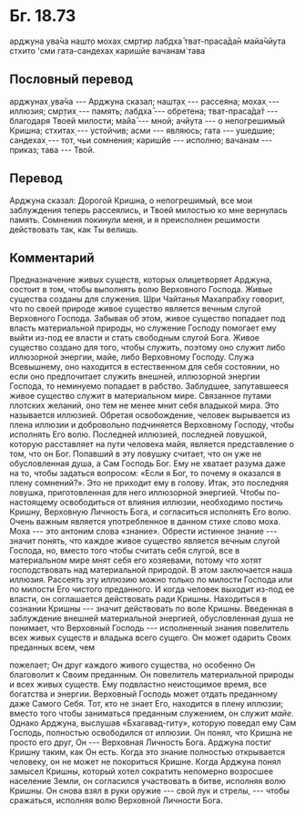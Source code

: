 # Бг. 18.73

арджуна ува̄ча нашт̣о мохах̣ смр̣тир лабдха̄ тват-праса̄да̄н майа̄чйута стхито
'сми гата-сандехах̣ каришйе вачанам̇ тава

## Пословный перевод

арджунах̣ ува̄ча --- Арджуна сказал; нашт̣ах̣ --- рассеяна; мохах̣ ---
иллюзия; смр̣тих̣ --- память; лабдха̄ --- обретена; тват-праса̄да̄т ---
благодаря Твоей милости; майа̄ --- мной; ачйута --- о непогрешимый
Кришна; стхитах̣ --- устойчив; асми --- являюсь; гата --- ушедшие;
сандехах̣ --- тот, чьи сомнения; каришйе --- исполню; вачанам --- приказ;
тава --- Твой.

## Перевод

Арджуна сказал: Дорогой Кришна, о непогрешимый, все мои заблуждения
теперь рассеялись, и Твоей милостью ко мне вернулась память. Сомнения
покинули меня, и я преисполнен решимости действовать так, как Ты велишь.

## Комментарий

Предназначение живых существ, которых олицетворяет Арджуна, состоит в
том, чтобы выполнять волю Верховного Господа. Живые существа созданы для
служения. Шри Чайтанья Махапрабху говорит, что по своей природе живое
существо является вечным слугой Верховного Господа. Забывая об этом,
живое существо попадает под власть материальной природы, но служение
Господу помогает ему выйти из-под ее власти и стать свободным слугой
Бога. Живое существо создано для того, чтобы служить, поэтому оно служит
либо иллюзорной энергии, майе, либо Верховному Господу. Служа
Всевышнему, оно находится в естественном для себя состоянии, но если оно
предпочитает служить внешней, иллюзорной энергии Господа, то неминуемо
попадает в рабство. Заблудшее, запутавшееся живое существо служит в
материальном мире. Связанное путами плотских желаний, оно тем не менее
мнит себя владыкой мира. Это называется иллюзией. Обретая освобождение,
человек вырывается из плена иллюзии и добровольно подчиняется Верховному
Господу, чтобы исполнять Его волю. Последней иллюзией, последней
ловушкой, которую расставляет на пути человека майя, является
представление о том, что он Бог. Попавший в эту ловушку считает, что он
уже не обусловленная душа, а Сам Господь Бог. Ему не хватает разума даже
на то, чтобы задаться вопросом: «Если я Бог, то почему я оказался в
плену сомнений?». Это не приходит ему в голову. Итак, это последняя
ловушка, приготовленная для него иллюзорной энергией. Чтобы
по-настоящему освободиться от влияния иллюзии, необходимо постичь
Кришну, Верховную Личность Бога, и согласиться исполнять Его волю. Очень
важным является употребленное в данном стихе слово моха. Моха --- это
антоним слова «знание». Обрести истинное знание --- значит понять, что
каждое живое существо является вечным слугой Господа, но, вместо того
чтобы считать себя слугой, все в материальном мире мнят себя его
хозяевами, потому что хотят господствовать над материальной природой. В
этом заключается наша иллюзия. Рассеять эту иллюзию можно только по
милости Господа или по милости Его чистого преданного. И когда человек
выходит из-под ее власти, он соглашается действовать ради Кришны.
Находиться в сознании Кришны --- значит действовать по воле Кришны.
Введенная в заблуждение внешней материальной энергией, обусловленная
душа не понимает, что Верховный Господь --- исполненный знания
повелитель всех живых существ и владыка всего сущего. Он может одарить
Своих преданных всем, чем

пожелает; Он друг каждого живого существа, но особенно Он благоволит к
Своим преданным. Он повелитель материальной природы и всех живых
существ. Ему подвластно неистощимое время, все богатства и энергии.
Верховный Господь может отдать преданному даже Самого Себя. Тот, кто не
знает Его, находится в плену иллюзии; вместо того чтобы заниматься
преданным служением, он служит *майе*. Однако Арджуна, выслушав
«Бхагавад-гиту», которую поведал ему Сам Господь, полностью освободился
от иллюзии. Он понял, что Кришна не просто его друг, Он --- Верховная
Личность Бога. Арджуна постиг Кришну таким, как Он есть. Когда это
знание полностью открывается человеку, он не может не покориться Кришне.
Когда Арджуна понял замысел Кришны, который хотел сократить непомерно
возросшее население Земли, он согласился участвовать в битве, исполняя
волю Кришны. Он снова взял в руки оружие --- свой лук и стрелы, ---
чтобы сражаться, исполняя волю Верховной Личности Бога.
